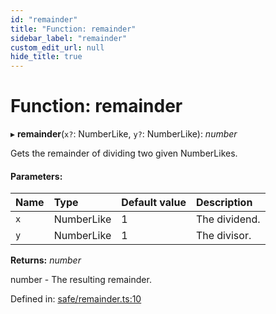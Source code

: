 ```yaml
---
id: "remainder"
title: "Function: remainder"
sidebar_label: "remainder"
custom_edit_url: null
hide_title: true
---
```


# Function: remainder

▸ **remainder**(`x?`: NumberLike, `y?`: NumberLike): *number*

Gets the remainder of dividing two given NumberLikes.

#### Parameters:

Name | Type | Default value | Description |
:------ | :------ | :------ | :------ |
`x` | NumberLike | 1 | The dividend.   |
`y` | NumberLike | 1 | The divisor.   |

**Returns:** *number*

number - The resulting remainder.

Defined in: [safe/remainder.ts:10](https://github.com/diced/hikidashi/blob/1f00be1/src/safe/remainder.ts#L10)
